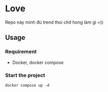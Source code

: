 # Love

Repo này mình đú trend thoi chớ hong làm gì =))

## Usage

### Requirement

- Docker, docker compose

### Start the project

```
docker compose up -d
```
